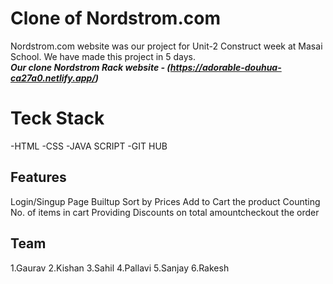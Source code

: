 
# Clone of Nordstrom.com
Nordstrom.com website was our project for Unit-2 Construct week at Masai School.
We have made this project in 5 days.<br />
***Our clone Nordstrom Rack website - (https://adorable-douhua-ca27a0.netlify.app/)***


# Teck  Stack
-HTML
-CSS
-JAVA SCRIPT
-GIT HUB


## Features

Login/Singup
Page Builtup
Sort by Prices
Add to Cart the product
Counting No. of items in cart
Providing Discounts on total amountcheckout the order



## Team

1.Gaurav
2.Kishan
3.Sahil
4.Pallavi
5.Sanjay
6.Rakesh

